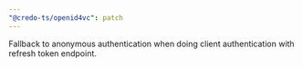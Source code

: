 ```yaml
---
"@credo-ts/openid4vc": patch
---
```


Fallback to anonymous authentication when doing client authentication with refresh token endpoint.
